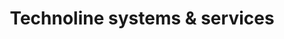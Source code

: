 ---
title: "Technoline systems & services"
url: /kochi/technoline-systems-and-services/
shop: computer
---